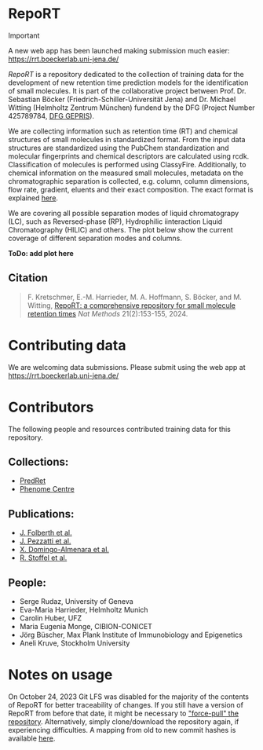 # RepoRT

> [!IMPORTANT]
> A new web app has been launched making submission much easier: <https://rrt.boeckerlab.uni-jena.de/>

*RepoRT* is a repository dedicated to the collection of training data
for the development of new retention time prediction models for the
identification of small molecules. It is part of the collaborative
project between Prof. Dr. Sebastian Böcker
(Friedrich-Schiller-Universität Jena) and Dr. Michael Witting (Helmholtz
Zentrum München) fundend by the DFG (Project Number 425789784, [DFG
GEPRIS](https://gepris.dfg.de/gepris/projekt/425789784?language=en)).

We are collecting information such as retention time (RT) and chemical
structures of small molecules in standardized format. From the input
data structures are standardized using the PubChem standardization and
molecular fingerprints and chemical descriptors are calculated using
rcdk. Classification of molecules is performed using ClassyFire.
Additionally, to chemical information on the measured small molecules,
metadata on the chromatographic separation is collected, e.g. column,
column dimensions, flow rate, gradient, eluents and their exact
composition. The exact format is explained [here](DataDescription.md).

We are covering all possible separation modes of liquid chromatograpy
(LC), such as Reversed-phase (RP), Hydrophilic iinteraction Liquid
Chromatography (HILIC) and others. The plot below show the current
coverage of different separation modes and columns.

**ToDo: add plot here**

## Citation

> F. Kretschmer, E.-M. Harrieder, M.  A. Hoffmann, S. Böcker, and M. Witting,
> [RepoRT: a comprehensive repository for small molecule retention times](https://doi.org/10.1038/s41592-023-02143-z)
> *Nat Methods* 21(2):153-155, 2024.

# Contributing data

We are welcoming data submissions. Please submit using the web app at <https://rrt.boeckerlab.uni-jena.de/>

# Contributors

The following people and resources contributed training data for this
repository.

## Collections:

-   [PredRet](http://predret.org/)
-   [Phenome Centre](https://github.com/phenomecentre/npc-open-lcms)

## Publications:

-   [J. Folberth et al.](https://doi.org/10.1016/j.jchromb.2020.122105)
-   [J. Pezzatti et al.](https://doi.org/10.1016/j.chroma.2019.01.023)
-   [X. Domingo-Almenara et al.](https://doi.org/10.1038/s41467-019-13680-7)
-   [R. Stoffel et al.](https://doi.org/10.1007/s00216-021-03828-0)

## People:

-   Serge Rudaz, University of Geneva
-   Eva-Maria Harrieder, Helmholtz Munich
-   Carolin Huber, UFZ
-   Maria Eugenia Monge, CIBION-CONICET
-   Jörg Büscher, Max Plank Institute of Immunobiology and Epigenetics
-   Aneli Kruve, Stockholm University

# Notes on usage

On October 24, 2023 Git LFS was disabled for the majority of the contents of RepoRT for better traceability of changes.
If you still have a version of RepoRT from before that date, it might be necessary to ["force-pull" the repository](https://stackoverflow.com/a/8888015).
Alternatively, simply clone/download the repository again, if experiencing difficulties.
A mapping from old to new commit hashes is available [here](https://github.com/michaelwitting/RepoRT/blob/master/resources/migration_commit_mapping.tsv).
